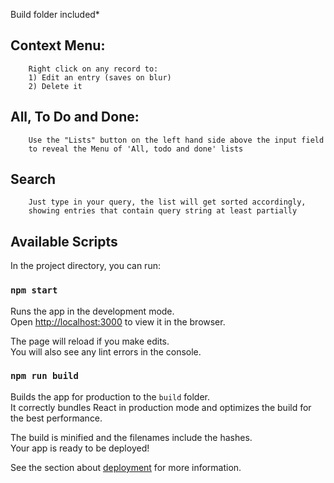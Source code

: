 Build folder included*

## Context Menu: 
```
    Right click on any record to:
    1) Edit an entry (saves on blur)
    2) Delete it
```

## All, To Do and Done: 
```
    Use the "Lists" button on the left hand side above the input field
    to reveal the Menu of 'All, todo and done' lists
```

## Search
```
    Just type in your query, the list will get sorted accordingly,
    showing entries that contain query string at least partially
```

## Available Scripts

In the project directory, you can run:

### `npm start`

Runs the app in the development mode.<br>
Open [http://localhost:3000](http://localhost:3000) to view it in the browser.

The page will reload if you make edits.<br>
You will also see any lint errors in the console.

### `npm run build`

Builds the app for production to the `build` folder.<br>
It correctly bundles React in production mode and optimizes the build for the best performance.

The build is minified and the filenames include the hashes.<br>
Your app is ready to be deployed!

See the section about [deployment](https://facebook.github.io/create-react-app/docs/deployment) for more information.

